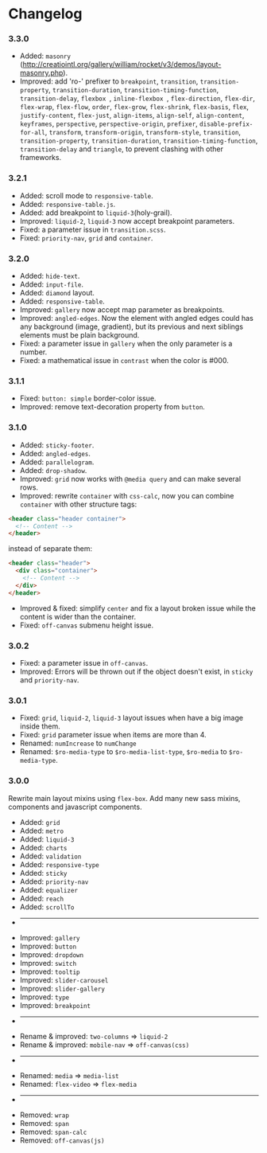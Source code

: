 # Changelog

### 3.3.0
+ Added: `masonry` (http://creatiointl.org/gallery/william/rocket/v3/demos/layout-masonry.php).
+ Improved: add 'ro-' prefixer to `breakpoint`, `transition`, `transition-property`, `transition-duration`, `transition-timing-function`, `transition-delay`, `flexbox `, `inline-flexbox `, `flex-direction`, `flex-dir`, `flex-wrap`, `flex-flow`, `order`, `flex-grow`, `flex-shrink`, `flex-basis`, `flex`, `justify-content`, `flex-just`, `align-items`, `align-self`, `align-content`, `keyframes`, `perspective`, `perspective-origin`, `prefixer`, `disable-prefix-for-all`, `transform`, `transform-origin`, `transform-style`, `transition`, `transition-property`, `transition-duration`, `transition-timing-function`, `transition-delay` and `triangle`, to prevent clashing with other frameworks.

### 3.2.1
+ Added: scroll mode to `responsive-table`.
+ Added: `responsive-table.js`.
+ Added: add breakpoint to `liquid-3`(holy-grail).
+ Improved: `liquid-2`, `liquid-3` now accept breakpoint parameters.
+ Fixed: a parameter issue in `transition.scss`.
+ Fixed: `priority-nav`, `grid` and `container`.

### 3.2.0 
+ Added: `hide-text`.
+ Added: `input-file`.
+ Added: `diamond` layout.
+ Added: `responsive-table`.
+ Improved: `gallery` now accept map parameter as breakpoints.
+ Improved: `angled-edges`. Now the element with angled edges could has any background (image, gradient), but its previous and next siblings elements must be plain background.
+ Fixed: a parameter issue in `gallery` when the only parameter is a number.
+ Fixed: a mathematical issue in `contrast` when the color is #000.

### 3.1.1 
+ Fixed: `button: simple` border-color issue.
+ Improved: remove text-decoration property from `button`.

### 3.1.0 
+ Added: `sticky-footer`.
+ Added: `angled-edges`.
+ Added: `parallelogram`.
+ Added: `drop-shadow`.
+ Improved: `grid` now works with `@media query` and can make several rows.
+ Improved: rewrite `container` with `css-calc`, now you can combine `container` with other structure tags:
```html
<header class="header container">
  <!-- Content -->
</header>
```
instead of separate them:
``` html
<header class="header">
  <div class="container">
    <!-- Content -->
  </div>
</header>
```
+ Improved & fixed: simplify `center` and fix a layout broken issue while the content is wider than the container.
+ Fixed: `off-canvas` submenu height issue.

### 3.0.2 
+ Fixed: a parameter issue in `off-canvas`.
+ Improved: Errors will be thrown out if the object doesn't exist, in `sticky` and `priority-nav`.

### 3.0.1 
+ Fixed: `grid`, `liquid-2`, `liquid-3` layout issues when have a big image inside them.
+ Fixed: `grid` parameter issue when items are more than 4.
+ Renamed: `numIncrease` to `numChange`
+ Renamed: `$ro-media-type` to `$ro-media-list-type`, `$ro-media` to `$ro-media-type`.

### 3.0.0 
Rewrite main layout mixins using `flex-box`. Add many new sass mixins, components and javascript components.

+ Added: `grid`
+ Added: `metro`
+ Added: `liquid-3`
+ Added: `charts`
+ Added: `validation`
+ Added: `responsive-type`
+ Added: `sticky`
+ Added: `priority-nav`
+ Added: `equalizer`
+ Added: `reach`
+ Added: `scrollTo`
+ ------------------------------------------------------
+ Improved: `gallery`
+ Improved: `button`
+ Improved: `dropdown`
+ Improved: `switch`
+ Improved: `tooltip`
+ Improved: `slider-carousel`
+ Improved: `slider-gallery`
+ Improved: `type`
+ Improved: `breakpoint`
+ ------------------------------------------------------
+ Rename & improved: `two-columns` => `liquid-2`
+ Rename & improved: `mobile-nav` => `off-canvas(css)`    
+ ------------------------------------------------------
+ Renamed: `media` => `media-list`
+ Renamed: `flex-video` => `flex-media`
+ ------------------------------------------------------
+ Removed: `wrap`
+ Removed: `span`
+ Removed: `span-calc`
+ Removed: `off-canvas(js)`    